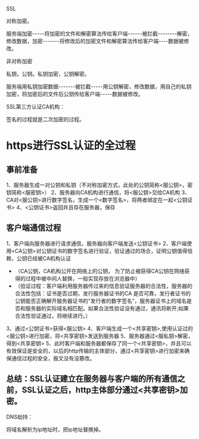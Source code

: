 SSL

对称加密。

服务端加密-----将加密的文件和解密算法传给客户端------被拦截--------解密，修改数据，加密-------将修改后的加密文件和解密算法传给客户端----数据被修改。





非对称加密

私钥，公钥。私钥加密，公钥解密。



服务端用私钥加密数据-------被拦截-----用公钥解密，修改数据，用自己的私钥加密，将加密后的文件后公钥传给客户端-----数据被修改。





SSL第三方认证CA机构：

签名的过程就是二次加密的过程。



# https进行SSL认证的全过程



## 事前准备

1、服务器生成一对公钥和私钥（不对称加密方式，此处的公钥简称<服公钥>，密钥简称<服密钥>）
2、服务器向CA机构进行通信，将<服公钥>交给CA机构
3、CA对<服公钥>进行数字签名，生成一个<数字签名>，将两者绑定在一起<公钥证书>
4、<公钥证书>返回并且存在服务器，保存



## 客户端通信过程

1、客户端向服务器进行请求通信，服务器向客户端发送<公钥证书>
2、客户端使用<CA公钥>对公钥证书的数字签名进行验证，验证通过的场合，证明公钥值得信赖，公钥已经被CA机构认证

- （CA公钥，CA机构公开在网络上的公钥， 为了防止被获得CA公钥在网络获得的过程中被中间人替换，一般实现存放在浏览器中）
- （验证过程：客户端利用服务器传过来的信息验证服务器的合法性，服务器的合法性包括：证书是否过期，发行服务器证书的CA 是否可靠，发行者证书的公钥能否正确解开服务器证书的“发行者的数字签名”，服务器证书上的域名是否和服务器的实际域名相匹配。如果合法性验证没有通过，通讯将断开;如果合法性验证通过，将继续进行。）

3、通过<公钥证书>获得<服公钥>
4、客户端生成一个<共享密钥>,使用认证过的<服公钥>进行加密，将<共享密钥>发送到服务器
5、服务器通过<服私钥>解密，得到<共享密钥>
5、此时客户端和服务器都保存了同一个<共享密钥>，并且可以有效保证是安全的，以后的http传输的主体部分，通过<共享密钥>进行加密来确保通信过程的安全，报文没有没篡改。

## 总结：SSL认证建立在服务器与客户端的所有通信之前，SSL认证之后，http主体部分通过<共享密钥>加密。







DNS劫持：

将域名解析为ip地址时，把ip地址替换掉。











